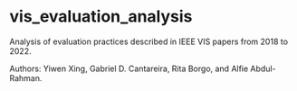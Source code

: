 # vis_evaluation_analysis
Analysis of evaluation practices described in IEEE VIS papers from 2018 to 2022.

Authors: Yiwen Xing, Gabriel D. Cantareira, Rita Borgo, and Alfie Abdul-Rahman.


